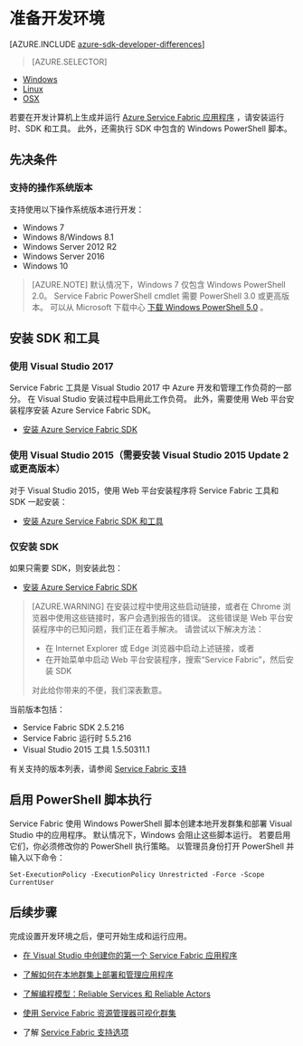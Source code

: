 <properties
    pageTitle="设置 Azure 微服务的开发环境 | Azure"
    description="安装运行时、SDK 和工具并创建本地开发群集。 完成此设置后，你就可以开始生成应用程序。"
    services="service-fabric"
    documentationcenter=".net"
    author="rwike77"
    manager="timlt"
    editor="" />
<tags
    ms.assetid="b94e2d2e-435c-474a-ae34-4adecd0e6f8f"
    ms.service="service-fabric"
    ms.devlang="dotNet"
    ms.topic="get-started-article"
    ms.tgt_pltfrm="NA"
    ms.workload="NA"
    ms.date="03/22/2017"
    wacn.date="05/15/2017"
    ms.author="ryanwi, mikhegn"
    ms.translationtype="Human Translation"
    ms.sourcegitcommit="457fc748a9a2d66d7a2906b988e127b09ee11e18"
    ms.openlocfilehash="57ec9a01c6d4a59d021691177663179954df25d9"
    ms.contentlocale="zh-cn"
    ms.lasthandoff="05/05/2017" />

# <a name="prepare-your-development-environment"></a>准备开发环境
[AZURE.INCLUDE [azure-sdk-developer-differences](../../includes/azure-sdk-developer-differences.md)]

> [AZURE.SELECTOR]
- [Windows](/documentation/articles/service-fabric-get-started/)
- [Linux](/documentation/articles/service-fabric-get-started-linux/)
- [OSX](/documentation/articles/service-fabric-get-started-mac/)

 若要在开发计算机上生成并运行 [Azure Service Fabric 应用程序][1] ，请安装运行时、SDK 和工具。 此外，还需执行 SDK 中包含的 Windows PowerShell 脚本。

## <a name="prerequisites"></a>先决条件
### <a name="supported-operating-system-versions"></a>支持的操作系统版本
支持使用以下操作系统版本进行开发：

* Windows 7
* Windows 8/Windows 8.1
* Windows Server 2012 R2
* Windows Server 2016
* Windows 10

> [AZURE.NOTE]
> 默认情况下，Windows 7 仅包含 Windows PowerShell 2.0。 Service Fabric PowerShell cmdlet 需要 PowerShell 3.0 或更高版本。 可以从 Microsoft 下载中心 [下载 Windows PowerShell 5.0][powershell5-download] 。
> 
> 

## <a name="install-the-sdk-and-tools"></a>安装 SDK 和工具
### <a name="to-use-visual-studio-2017"></a>使用 Visual Studio 2017
Service Fabric 工具是 Visual Studio 2017 中 Azure 开发和管理工作负荷的一部分。 在 Visual Studio 安装过程中启用此工作负荷。
此外，需要使用 Web 平台安装程序安装 Azure Service Fabric SDK。

* [安装 Azure Service Fabric SDK][core-sdk]

### <a name="to-use-visual-studio-2015-requires-visual-studio-2015-update-2-or-later"></a>使用 Visual Studio 2015（需要安装 Visual Studio 2015 Update 2 或更高版本）
对于 Visual Studio 2015，使用 Web 平台安装程序将 Service Fabric 工具和 SDK 一起安装：

* [安装 Azure Service Fabric SDK 和工具][full-bundle-vs2015]

### <a name="sdk-installation-only"></a>仅安装 SDK
如果只需要 SDK，则安装此包：

* [安装 Azure Service Fabric SDK][core-sdk]

> [AZURE.WARNING]
> 在安装过程中使用这些启动链接，或者在 Chrome 浏览器中使用这些链接时，客户会遇到报告的错误。 这些错误是 Web 平台安装程序中的已知问题，我们正在着手解决。  请尝试以下解决方法：
>- 在 Internet Explorer 或 Edge 浏览器中启动上述链接，或者
>- 在开始菜单中启动 Web 平台安装程序，搜索“Service Fabric”，然后安装 SDK
> 
> 对此给你带来的不便，我们深表歉意。 

当前版本包括：

* Service Fabric SDK 2.5.216
* Service Fabric 运行时 5.5.216
* Visual Studio 2015 工具 1.5.50311.1

有关支持的版本列表，请参阅 [Service Fabric 支持](/documentation/articles/service-fabric-support/)

## <a name="enable-powershell-script-execution"></a>启用 PowerShell 脚本执行
Service Fabric 使用 Windows PowerShell 脚本创建本地开发群集和部署 Visual Studio 中的应用程序。 默认情况下，Windows 会阻止这些脚本运行。 若要启用它们，你必须修改你的 PowerShell 执行策略。 以管理员身份打开 PowerShell 并输入以下命令：


	Set-ExecutionPolicy -ExecutionPolicy Unrestricted -Force -Scope CurrentUser

## <a name="next-steps"></a>后续步骤
完成设置开发环境之后，便可开始生成和运行应用。

* [在 Visual Studio 中创建你的第一个 Service Fabric 应用程序](/documentation/articles/service-fabric-create-your-first-application-in-visual-studio/)
* [了解如何在本地群集上部署和管理应用程序](/documentation/articles/service-fabric-get-started-with-a-local-cluster/)
* [了解编程模型：Reliable Services 和 Reliable Actors](/documentation/articles/service-fabric-choose-framework/)

* [使用 Service Fabric 资源管理器可视化群集](/documentation/articles/service-fabric-visualizing-your-cluster/)
* 了解 [Service Fabric 支持选项](/documentation/articles/service-fabric-support/)

[1]: /home/features/service-fabric "Service Fabric 活动页"
[2]: http://go.microsoft.com/fwlink/?LinkId=517106 "VS RC"
[full-bundle-vs2015]:http://www.microsoft.com/web/handlers/webpi.ashx?command=getinstallerredirect&appid=MicrosoftAzure-ServiceFabric-VS2015 "VS 2015 WebPI 链接"
[full-bundle-dev15]:http://www.microsoft.com/web/handlers/webpi.ashx?command=getinstallerredirect&appid=MicrosoftAzure-ServiceFabric-Dev15 "Dev15 WebPI 链接"
[core-sdk]:http://www.microsoft.com/web/handlers/webpi.ashx?command=getinstallerredirect&appid=MicrosoftAzure-ServiceFabric-CoreSDK "Core SDK WebPI 链接"
[powershell5-download]:https://www.microsoft.com/en-us/download/details.aspx?id=50395
<!--update: update SDK version-->